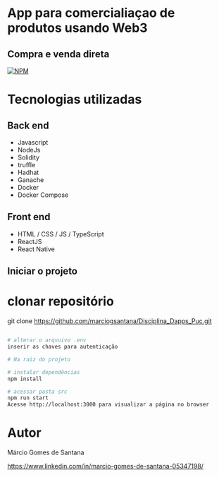 # App para comercialiaçao de produtos usando Web3

## Compra e venda direta 

[![NPM](https://img.shields.io/npm/l/react)](https://github.com/marciogsantana/Disciplina_Dapps_Puc/blob/main/LICENCE)

# Tecnologias utilizadas
## Back end
- Javascript
- NodeJs
- Solidity
- truffle
- Hadhat
- Ganache
- Docker
- Docker Compose
## Front end
- HTML / CSS / JS / TypeScript
- ReactJS
- React Native
## Iniciar o projeto

# clonar repositório
git clone https://github.com/marciogsantana/Disciplina_Dapps_Puc.git

```bash

# alterar o arqvuivo .env
inserir as chaves para autenticação

# Na raiz do projeto

# instalar dependências
npm install

# acessar pasta src
npm run start
Acesse http://localhost:3000 para visualizar a página no browser
```

# Autor

Márcio Gomes de Santana

https://www.linkedin.com/in/marcio-gomes-de-santana-05347198/
